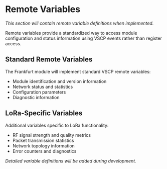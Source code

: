 # Remote Variables

*This section will contain remote variable definitions when implemented.*

Remote variables provide a standardized way to access module configuration and status information using VSCP events rather than register access.

## Standard Remote Variables

The Frankfurt module will implement standard VSCP remote variables:

- Module identification and version information
- Network status and statistics  
- Configuration parameters
- Diagnostic information

## LoRa-Specific Variables

Additional variables specific to LoRa functionality:

- RF signal strength and quality metrics
- Packet transmission statistics
- Network topology information
- Error counters and diagnostics

*Detailed variable definitions will be added during development.*